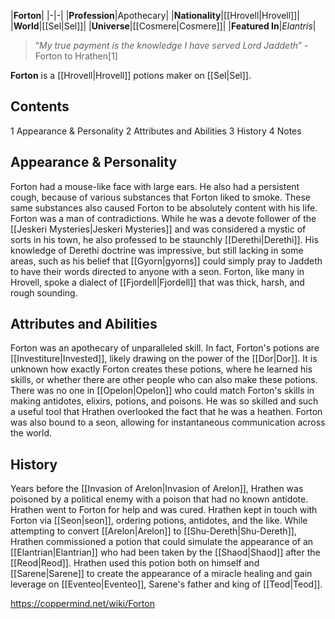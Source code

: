 |**Forton**|
|-|-|
|**Profession**|Apothecary|
|**Nationality**|[[Hrovell\|Hrovell]]|
|**World**|[[Sel\|Sel]]|
|**Universe**|[[Cosmere\|Cosmere]]|
|**Featured In**|*Elantris*|

>“*My true payment is the knowledge I have served Lord Jaddeth*”
\-Forton to Hrathen[1]


**Forton** is a [[Hrovell\|Hrovell]] potions maker on [[Sel\|Sel]].

## Contents

1 Appearance & Personality
2 Attributes and Abilities
3 History
4 Notes


## Appearance & Personality
Forton had a mouse-like face with large ears. He also had a persistent cough, because of various substances that Forton liked to smoke. These same substances also caused Forton to be absolutely content with his life.
Forton was a man of contradictions. While he was a devote follower of the [[Jeskeri Mysteries\|Jeskeri Mysteries]] and was considered a mystic of sorts in his town, he also professed to be staunchly [[Derethi\|Derethi]]. His knowledge of Derethi doctrine was impressive, but still lacking in some areas, such as his belief that [[Gyorn\|gyorns]] could simply pray to Jaddeth to have their words directed to anyone with a seon.
Forton, like many in Hrovell, spoke a dialect of [[Fjordell\|Fjordell]] that was thick, harsh, and rough sounding.

## Attributes and Abilities
Forton was an apothecary of unparalleled skill. In fact, Forton's potions are [[Investiture\|Invested]], likely drawing on the power of the [[Dor\|Dor]]. It is unknown how exactly Forton creates these potions, where he learned his skills, or whether there are other people who can also make these potions. There was no one in [[Opelon\|Opelon]] who could match Forton's skills in making antidotes, elixirs, potions, and poisons. He was so skilled and such a useful tool that Hrathen overlooked the fact that he was a heathen.
Forton was also bound to a seon, allowing for instantaneous communication across the world.

## History
Years before the [[Invasion of Arelon\|Invasion of Arelon]], Hrathen was poisoned by a political enemy with a poison that had no known antidote. Hrathen went to Forton for help and was cured. Hrathen kept in touch with Forton via [[Seon\|seon]], ordering potions, antidotes, and the like. While attempting to convert [[Arelon\|Arelon]] to [[Shu-Dereth\|Shu-Dereth]], Hrathen commissioned a potion that could simulate the appearance of an [[Elantrian\|Elantrian]] who had been taken by the [[Shaod\|Shaod]] after the [[Reod\|Reod]]. Hrathen used this potion both on himself and [[Sarene\|Sarene]] to create the appearance of a miracle healing and gain leverage on [[Eventeo\|Eventeo]], Sarene's father and king of [[Teod\|Teod]].



https://coppermind.net/wiki/Forton